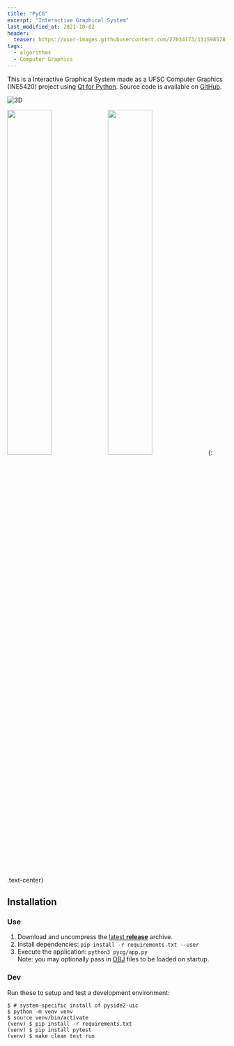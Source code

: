 ```yaml
---
title: "PyCG"
excerpt: "Interactive Graphical System"
last_modified_at: 2021-10-02
header:
  teaser: https://user-images.githubusercontent.com/27034173/131598578-02114b0e-6d33-455b-823b-3dfd36b59479.png
tags:
  - algorithms
  - Computer Graphics
---
```


This is a Interactive Graphical System made as a UFSC Computer Graphics (INE5420) project using [Qt for Python][PySide2].
Source code is available on [GitHub](https://github.com/baioc/PyCG).

![3D](https://user-images.githubusercontent.com/27034173/131598578-02114b0e-6d33-455b-823b-3dfd36b59479.png)

<img src="https://user-images.githubusercontent.com/27034173/131594230-6012ef29-01fb-44db-8ba4-2d97f00ff00d.png" width="45%">
<img src="https://user-images.githubusercontent.com/27034173/131594235-0bc0321c-598d-4bb9-9959-6913577005d6.png" width="45%">
{: .text-center}


## Installation

### Use

1. Download and uncompress the [latest **release**](https://github.com/RamAddict/INE5420-CG/releases/latest) archive.
2. Install dependencies: `pip install -r requirements.txt --user`
3. Execute the application: `python3 pycg/app.py`<br/>
    Note: you may optionally pass in [OBJ] files to be loaded on startup.

### Dev

Run these to setup and test a development environment:

```shell
$ # system-specific install of pyside2-uic
$ python -m venv venv
$ source venv/bin/activate
(venv) $ pip install -r requirements.txt
(venv) $ pip install pytest
(venv) $ make clean test run
```


[PySide2]: https://doc.qt.io/qtforpython-5/api.html
[OBJ]: http://www.martinreddy.net/gfx/3d/OBJ.spec
